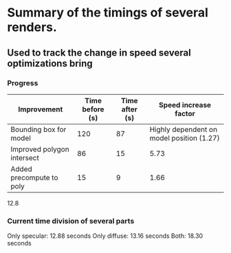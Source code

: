 # Summary of the timings of several renders.

## Used to track the change in speed several optimizations bring

### Progress
| **Improvement**            | **Time before (s)** | **Time after (s)** | **Speed increase factor**                 |
|----------------------------|---------------------|--------------------|-------------------------------------------|
| Bounding box for model     | 120                 | 87                 | Highly dependent on model position (1.27) |
| Improved polygon intersect | 86                  | 15                 | 5.73                                      |
| Added precompute to poly   | 15                  | 9                  | 1.66                                      |

12.8

### Current time division of several parts
Only specular:  12.88 seconds
Only diffuse:   13.16 seconds
Both:           18.30 seconds

